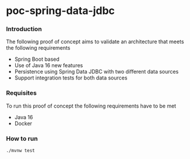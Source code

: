 # poc-spring-data-jdbc

### Introduction
The following proof of concept aims to validate an architecture that meets the following requirements

* Spring Boot based
* Use of Java 16 new features
* Persistence using Spring Data JDBC with two different data sources
* Support integration tests for both data sources

### Requisites
To run this proof of concept the following requirements have to be met

* Java 16
* Docker

### How to run

```shell
./mvnw test
```
